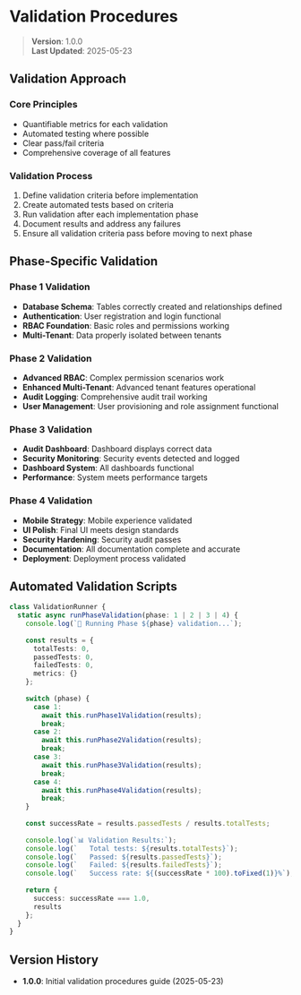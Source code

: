 
# Validation Procedures

> **Version**: 1.0.0  
> **Last Updated**: 2025-05-23

## Validation Approach

### Core Principles
- Quantifiable metrics for each validation
- Automated testing where possible
- Clear pass/fail criteria
- Comprehensive coverage of all features

### Validation Process
1. Define validation criteria before implementation
2. Create automated tests based on criteria
3. Run validation after each implementation phase
4. Document results and address any failures
5. Ensure all validation criteria pass before moving to next phase

## Phase-Specific Validation

### Phase 1 Validation
- **Database Schema**: Tables correctly created and relationships defined
- **Authentication**: User registration and login functional
- **RBAC Foundation**: Basic roles and permissions working
- **Multi-Tenant**: Data properly isolated between tenants

### Phase 2 Validation
- **Advanced RBAC**: Complex permission scenarios work
- **Enhanced Multi-Tenant**: Advanced tenant features operational
- **Audit Logging**: Comprehensive audit trail working
- **User Management**: User provisioning and role assignment functional

### Phase 3 Validation
- **Audit Dashboard**: Dashboard displays correct data
- **Security Monitoring**: Security events detected and logged
- **Dashboard System**: All dashboards functional
- **Performance**: System meets performance targets

### Phase 4 Validation
- **Mobile Strategy**: Mobile experience validated
- **UI Polish**: Final UI meets design standards
- **Security Hardening**: Security audit passes
- **Documentation**: All documentation complete and accurate
- **Deployment**: Deployment process validated

## Automated Validation Scripts

```typescript
class ValidationRunner {
  static async runPhaseValidation(phase: 1 | 2 | 3 | 4) {
    console.log(`🧪 Running Phase ${phase} validation...`);
    
    const results = {
      totalTests: 0,
      passedTests: 0,
      failedTests: 0,
      metrics: {}
    };
    
    switch (phase) {
      case 1:
        await this.runPhase1Validation(results);
        break;
      case 2:
        await this.runPhase2Validation(results);
        break;
      case 3:
        await this.runPhase3Validation(results);
        break;
      case 4:
        await this.runPhase4Validation(results);
        break;
    }
    
    const successRate = results.passedTests / results.totalTests;
    
    console.log(`📊 Validation Results:`);
    console.log(`   Total tests: ${results.totalTests}`);
    console.log(`   Passed: ${results.passedTests}`);
    console.log(`   Failed: ${results.failedTests}`);
    console.log(`   Success rate: ${(successRate * 100).toFixed(1)}%`);
    
    return {
      success: successRate === 1.0,
      results
    };
  }
}
```

## Version History

- **1.0.0**: Initial validation procedures guide (2025-05-23)
